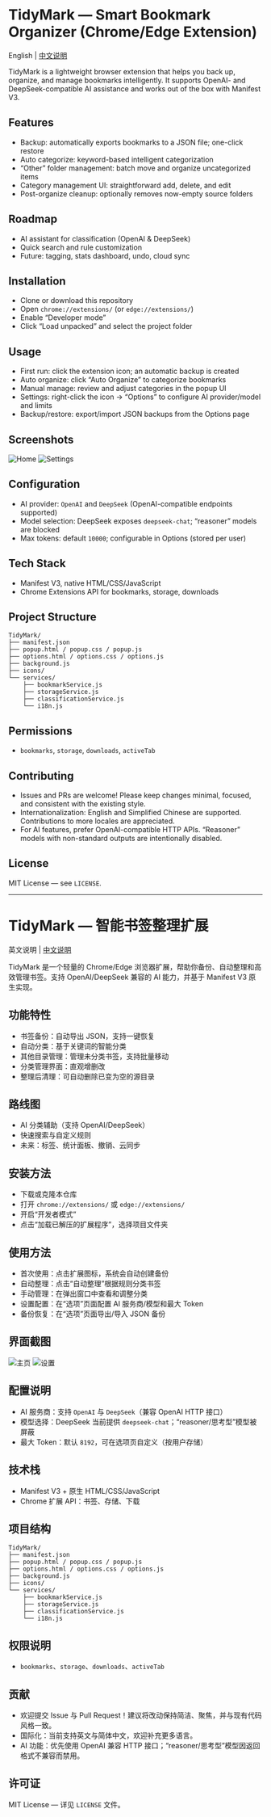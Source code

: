 # TidyMark — Smart Bookmark Organizer (Chrome/Edge Extension)

English | [中文说明](#tidymark--智能书签整理扩展)

TidyMark is a lightweight browser extension that helps you back up, organize, and manage bookmarks intelligently. It supports OpenAI- and DeepSeek-compatible AI assistance and works out of the box with Manifest V3.

## Features

- Backup: automatically exports bookmarks to a JSON file; one-click restore
- Auto categorize: keyword-based intelligent categorization
- “Other” folder management: batch move and organize uncategorized items
- Category management UI: straightforward add, delete, and edit
- Post-organize cleanup: optionally removes now-empty source folders

## Roadmap

- AI assistant for classification (OpenAI & DeepSeek)
- Quick search and rule customization
- Future: tagging, stats dashboard, undo, cloud sync

## Installation

- Clone or download this repository
- Open `chrome://extensions/` (or `edge://extensions/`)
- Enable “Developer mode”
- Click “Load unpacked” and select the project folder

## Usage

- First run: click the extension icon; an automatic backup is created
- Auto organize: click “Auto Organize” to categorize bookmarks
- Manual manage: review and adjust categories in the popup UI
- Settings: right-click the icon → “Options” to configure AI provider/model and limits
- Backup/restore: export/import JSON backups from the Options page

## Screenshots

![Home](./home.png)
![Settings](./setting.png)

## Configuration

- AI provider: `OpenAI` and `DeepSeek` (OpenAI-compatible endpoints supported)
- Model selection: DeepSeek exposes `deepseek-chat`; “reasoner” models are blocked
- Max tokens: default `10000`; configurable in Options (stored per user)

## Tech Stack

- Manifest V3, native HTML/CSS/JavaScript
- Chrome Extensions API for bookmarks, storage, downloads

## Project Structure

```
TidyMark/
├── manifest.json
├── popup.html / popup.css / popup.js
├── options.html / options.css / options.js
├── background.js
├── icons/
└── services/
    ├── bookmarkService.js
    ├── storageService.js
    ├── classificationService.js
    └── i18n.js
```

## Permissions

- `bookmarks`, `storage`, `downloads`, `activeTab`

## Contributing

- Issues and PRs are welcome! Please keep changes minimal, focused, and consistent with the existing style.
- Internationalization: English and Simplified Chinese are supported. Contributions to more locales are appreciated.
- For AI features, prefer OpenAI-compatible HTTP APIs. “Reasoner” models with non-standard outputs are intentionally disabled.

## License

MIT License — see `LICENSE`.

---

# TidyMark — 智能书签整理扩展

英文说明 | [中文说明](#tidymark--智能书签整理扩展)

TidyMark 是一个轻量的 Chrome/Edge 浏览器扩展，帮助你备份、自动整理和高效管理书签。支持 OpenAI/DeepSeek 兼容的 AI 能力，并基于 Manifest V3 原生实现。

## 功能特性

- 书签备份：自动导出 JSON，支持一键恢复
- 自动分类：基于关键词的智能分类
- 其他目录管理：管理未分类书签，支持批量移动
- 分类管理界面：直观增删改
- 整理后清理：可自动删除已变为空的源目录

## 路线图

- AI 分类辅助（支持 OpenAI/DeepSeek）
- 快速搜索与自定义规则
- 未来：标签、统计面板、撤销、云同步

## 安装方法

- 下载或克隆本仓库
- 打开 `chrome://extensions/` 或 `edge://extensions/`
- 开启“开发者模式”
- 点击“加载已解压的扩展程序”，选择项目文件夹

## 使用方法

- 首次使用：点击扩展图标，系统会自动创建备份
- 自动整理：点击“自动整理”根据规则分类书签
- 手动管理：在弹出窗口中查看和调整分类
- 设置配置：在“选项”页面配置 AI 服务商/模型和最大 Token
- 备份恢复：在“选项”页面导出/导入 JSON 备份

## 界面截图

![主页](./home.png)
![设置](./setting.png)

## 配置说明

- AI 服务商：支持 `OpenAI` 与 `DeepSeek`（兼容 OpenAI HTTP 接口）
- 模型选择：DeepSeek 当前提供 `deepseek-chat`；“reasoner/思考型”模型被屏蔽
- 最大 Token：默认 `8192`，可在选项页自定义（按用户存储）

## 技术栈

- Manifest V3 + 原生 HTML/CSS/JavaScript
- Chrome 扩展 API：书签、存储、下载

## 项目结构

```
TidyMark/
├── manifest.json
├── popup.html / popup.css / popup.js
├── options.html / options.css / options.js
├── background.js
├── icons/
└── services/
    ├── bookmarkService.js
    ├── storageService.js
    ├── classificationService.js
    └── i18n.js
```

## 权限说明

- `bookmarks`、`storage`、`downloads`、`activeTab`

## 贡献

- 欢迎提交 Issue 与 Pull Request！建议将改动保持简洁、聚焦，并与现有代码风格一致。
- 国际化：当前支持英文与简体中文，欢迎补充更多语言。
- AI 功能：优先使用 OpenAI 兼容 HTTP 接口；“reasoner/思考型”模型因返回格式不兼容而禁用。

## 许可证

MIT License — 详见 `LICENSE` 文件。
